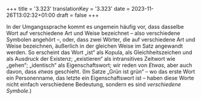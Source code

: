 +++
title = '3.323'
translationKey = '3.323'
date = 2023-11-26T13:02:32+01:00
draft = false
+++

In der Umgangssprache kommt es ungemein häufig vor, dass dasselbe Wort auf verschiedene Art und Weise bezeichnet – also verschiedene Symbolen angehört –, oder, dass zwei Wörter, die auf verschiedene Art und Weise bezeichnen, äußerlich in der gleichen Weise im Satz angewandt werden.
So erscheint das Wort „ist“ als Kopula, als Gleichheitszeichen und als Ausdruck der Existenz; „existieren“ als intransitives Zeitwort wie „gehen“; „identisch“ als Eigenschaftswort; wir reden von <em class="germph">Etwas</em>, aber auch davon, dass <em class="germph">etwas</em> geschieht.
(Im Satze „Grün ist grün“ – wo das erste Wort ein Personenname, das letzte ein Eigenschaftswort ist – haben diese Worte nicht einfach verschiedene Bedeutung, sondern es sind <em class="germph">verschiedene Symbole</em>.)
